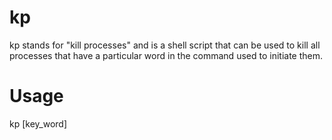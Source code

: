 kp
==

kp stands for "kill processes" and is a shell script that can be used to kill 
all processes that have a particular word in the command used to initiate them.

Usage
=====

kp [key_word]

